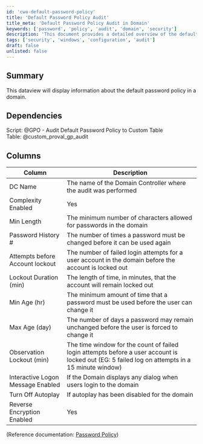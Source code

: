 ```yaml
---
id: 'cwa-default-password-policy'
title: 'Default Password Policy Audit'
title_meta: 'Default Password Policy Audit in Domain'
keywords: ['password', 'policy', 'audit', 'domain', 'security']
description: 'This document provides a detailed overview of the default password policy in a domain, including its key components and dependencies. It outlines the various settings that govern password complexity, length, history, and account lockout procedures, ensuring a comprehensive understanding of security measures in place.'
tags: ['security', 'windows', 'configuration', 'audit']
draft: false
unlisted: false
---
```

## Summary

This dataview will display information about the default password policy in a domain.

## Dependencies

Script: @GPO - Audit Default Password Policy to Custom Table  
Table: @custom_proval_gp_audit

## Columns

| Column                              | Description                                                                                                     |
|-------------------------------------|-----------------------------------------------------------------------------------------------------------------|
| DC Name                             | The name of the Domain Controller where the audit was performed                                               |
| Complexity Enabled                  | Yes|No - Will display if the Password Complexity requirements are enabled or not                                 |
| Min Length                          | The minimum number of characters allowed for passwords in the domain                                          |
| Password History #                  | The number of times a password must be changed before it can be used again                                    |
| Attempts before Account lockout     | The number of failed login attempts for a user account in the domain before the account is locked out          |
| Lockout Duration (min)             | The length of time, in minutes, that the account will remain locked out                                       |
| Min Age (hr)                       | The minimum amount of time that a password must be used before the user can change it                         |
| Max Age (day)                      | The number of days a password may remain unchanged before the user is forced to change it                     |
| Observation Lockout (min)          | The time window for the count of failed login attempts before a user account is locked out (EG: 5 failed log on attempts in a 15 minute window) |
| Interactive Logon Message Enabled   | If the Domain displays any dialog when users login to the domain                                               |
| Turn Off Autoplay                   | If autoplay has been disabled for the domain                                                                    |
| Reverse Encryption Enabled           | Yes|No - Will display if reverse encryption is enabled on the domain                                           |

(Reference documentation: [Password Policy](https://docs.microsoft.com/en-us/windows/security/threat-protection/security-policy-settings/password-policy))



